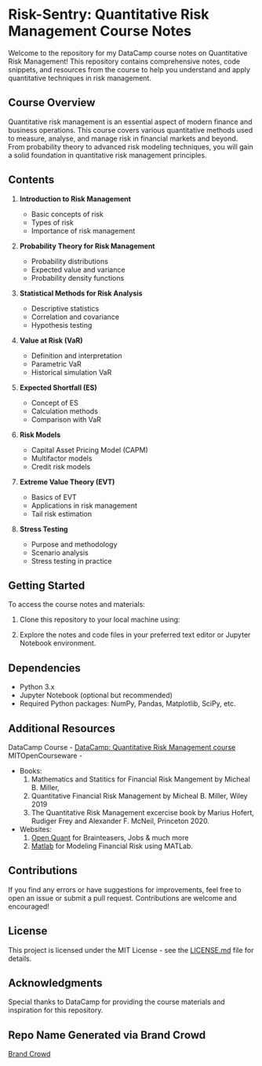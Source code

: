 # Risk-Sentry: Quantitative Risk Management Course Notes

Welcome to the repository for my DataCamp course notes on Quantitative Risk Management! This repository contains comprehensive notes, code snippets, and resources from the course to help you understand and apply quantitative techniques in risk management.

## Course Overview
Quantitative risk management is an essential aspect of modern finance and business operations. This course covers various quantitative methods used to measure, analyse, and manage risk in financial markets and beyond. From probability theory to advanced risk modeling techniques, you will gain a solid foundation in quantitative risk management principles.

## Contents
1. **Introduction to Risk Management**
   - Basic concepts of risk
   - Types of risk
   - Importance of risk management

2. **Probability Theory for Risk Management**
   - Probability distributions
   - Expected value and variance
   - Probability density functions

3. **Statistical Methods for Risk Analysis**
   - Descriptive statistics
   - Correlation and covariance
   - Hypothesis testing

4. **Value at Risk (VaR)**
   - Definition and interpretation
   - Parametric VaR
   - Historical simulation VaR

5. **Expected Shortfall (ES)**
   - Concept of ES
   - Calculation methods
   - Comparison with VaR

6. **Risk Models**
   - Capital Asset Pricing Model (CAPM)
   - Multifactor models
   - Credit risk models

7. **Extreme Value Theory (EVT)**
   - Basics of EVT
   - Applications in risk management
   - Tail risk estimation

8. **Stress Testing**
   - Purpose and methodology
   - Scenario analysis
   - Stress testing in practice

## Getting Started
To access the course notes and materials:
1. Clone this repository to your local machine using:

2. Explore the notes and code files in your preferred text editor or Jupyter Notebook environment.

## Dependencies
- Python 3.x
- Jupyter Notebook (optional but recommended)
- Required Python packages: NumPy, Pandas, Matplotlib, SciPy, etc.

## Additional Resources
DataCamp Course - [DataCamp: Quantitative Risk Management course](https://www.datacamp.com/courses/quantitative-risk-management)
MITOpenCourseware - 
- Books:
  1. Mathematics and Statitics for Financial Risk Mangement by Micheal B. Miller, 
  2. Quantitative Financial Risk Management by Micheal B. Miller, Wiley 2019
  3. The Quantitative Risk Management excercise book by Marius Hofert, Rudiger Frey 
      and Alexander F. McNeil, Princeton 2020. 
- Websites:
  1. [Open Quant](https://openquant.co/) for Brainteasers, Jobs & much more
  2. [Matlab](https://ch.mathworks.com/campaigns/offers/modeling-financial-risk-with-matlab.html) for Modeling Financial Risk using MATLab. 

## Contributions
If you find any errors or have suggestions for improvements, feel free to open an issue or submit a pull request. Contributions are welcome and encouraged!

## License
This project is licensed under the MIT License - see the [LICENSE.md](LICENSE.md) file for details.

## Acknowledgments
Special thanks to DataCamp for providing the course materials and inspiration for this repository.

## Repo Name Generated via Brand Crowd 
[Brand Crowd](https://www.brandcrowd.com/business-name-generator/tag/repository)
